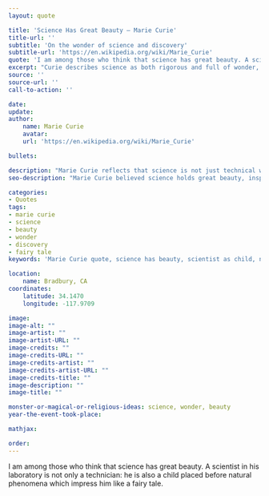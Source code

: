 ```yaml
---
layout: quote

title: 'Science Has Great Beauty – Marie Curie'
title-url: ''
subtitle: 'On the wonder of science and discovery'
subtitle-url: 'https://en.wikipedia.org/wiki/Marie_Curie'
quote: 'I am among those who think that science has great beauty. A scientist in his laboratory is not only a technician: he is also a child placed before natural phenomena which impress him like a fairy tale.'
excerpt: "Curie describes science as both rigorous and full of wonder, like a child encountering a fairy tale."
source: ''
source-url: ''
call-to-action: ''

date: 
update:
author:
    name: Marie Curie
    avatar: 
    url: 'https://en.wikipedia.org/wiki/Marie_Curie'

bullets:

description: "Marie Curie reflects that science is not just technical work but also a source of beauty and childlike wonder before nature’s mysteries."
seo-description: "Marie Curie believed science holds great beauty, inspiring awe like a fairy tale for those who explore it."

categories:
- Quotes
tags:
- marie curie
- science
- beauty
- wonder
- discovery
- fairy tale
keywords: 'Marie Curie quote, science has beauty, scientist as child, natural phenomena, science and wonder, Curie discovery, beauty of science'

location:
    name: Bradbury, CA
coordinates:
    latitude: 34.1470
    longitude: -117.9709

image:
image-alt: ""
image-artist: ""
image-artist-URL: ""
image-credits: ""
image-credits-URL: ""
image-credits-artist: ""
image-credits-artist-URL: ""
image-credits-title: ""
image-description: ""
image-title: ""

monster-or-magical-or-religious-ideas: science, wonder, beauty
year-the-event-took-place: 

mathjax: 

order: 
---
```

I am among those who think that science has great beauty. A scientist in his laboratory is not only a technician: he is also a child placed before natural phenomena which impress him like a fairy tale.